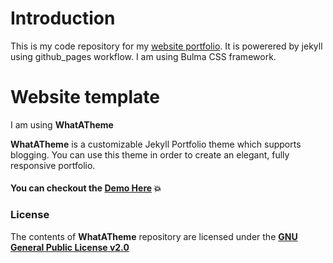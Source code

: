 # Introduction

This is my code repository for my [website portfolio](http://julientap.com). It is powerered by jekyll using github_pages workflow. I am using Bulma CSS framework.



# Website template

I am using **WhatATheme**

**WhatATheme** is a customizable Jekyll Portfolio theme which supports blogging. You can use this theme in order to create an elegant, fully responsive portfolio.

#### You can checkout the [**Demo Here**](https://thedevslot.github.io/WhatATheme/) :boom:


### License
The contents of **WhatATheme** repository are licensed under the [**GNU General Public License v2.0**](https://github.com/thedevslot/WhatATheme/blob/master/LICENSE)
